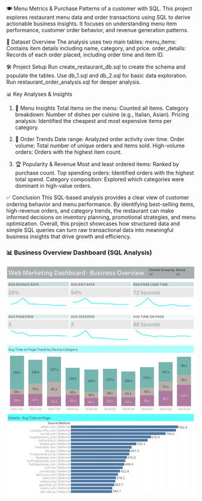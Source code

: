 🍽️ Menu Metrics & Purchase Patterns of a customer with SQL.
This project explores restaurant menu data and order transactions using SQL to derive actionable business insights.
It focuses on understanding menu item performance, customer order behavior, and revenue generation patterns.


📁 Dataset Overview
The analysis uses two main tables:
menu_items: Contains item details including name, category, and price.
order_details: Records of each order placed, including order time and item ID.

🛠️ Project Setup
Run create_restaurant_db.sql to create the schema and populate the tables.
Use db_1.sql and db_2.sql for basic data exploration.
Run restaurant_order_analysis.sql for deeper analysis.  


📊 Key Analyses & Insights
1. 🧾 Menu Insights
Total items on the menu: Counted all items.
Category breakdown: Number of dishes per cuisine (e.g., Italian, Asian).
Pricing analysis: Identified the cheapest and most expensive items per category.


2. 📅 Order Trends
Date range: Analyzed order activity over time.
Order volume: Total number of unique orders and items sold.
High-volume orders: Orders with the highest item count.


3. 🏆 Popularity & Revenue
Most and least ordered items: Ranked by purchase count.
Top spending orders: Identified orders with the highest total spend.
Category composition: Explored which categories were dominant in high-value orders.


✅ Conclusion
This SQL-based analysis provides a clear view of customer ordering behavior and menu performance.
By identifying best-selling items, high-revenue orders, and category trends,
the restaurant can make informed decisions on inventory planning, promotional strategies, and menu optimization. Overall,
this project showcases how structured data and simple SQL queries can turn raw transactional data into meaningful business insights that drive growth and efficiency.

### 📊 Business Overview Dashboard (SQL Analysis)
![Dashboard Preview](Dashboard%20-%20Business%20Overview.jpg)

